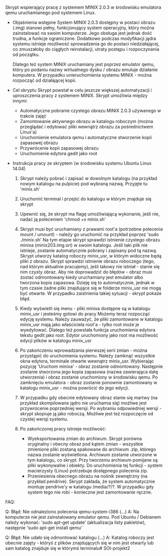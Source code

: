 Skrypt wspierający pracę z systemem MINIX 2.0.3 w środowisku emulatora qemu uruchamianego pod systemem Linux.

- Objaśnienia wstępne
	System MINIX 2.0.3 dostępny w postaci obrazu (.img) stanowi pełny, funkcjonujący system operacyjny, który można zainstalować na swoim komputerze. Jego obsługa jest jednak dość trudna, a funkcje ograniczone. Dodatkowo podczas modyfikacji jądra systemu istnieje możliwość sprowadzenia go do postaci niedziałającej, co zmuszałoby do ciągłych reinstalacji, utraty postępu i rozpoczynania od początku.
	
	Dlatego też system MINIX uruchamiany jest poprzez emulator qemu, który po podaniu nazwy wirtualnego dysku / obrazu emuluje działanie komputera. W przypadku unieruchomienia systemu MINIX - można rozpocząć od działającej kopii.
	
- Cel skryptu
	Skrypt powstał w celu jeszcze większej automatyzacji i uproszczenia pracy z systemem MINIX. Skrypt umożliwia między innymi:
	- Automatyczne pobranie czystego obrazu MINIX 2.0.3 używanego w trakcie zajęć
	- Zamontowanie aktywnego obrazu w katalogu roboczym (można przeglądać i edytować pliki wewnątrz obrazu za pośrednictwem Linux'a)
	- Uruchomienie emulatora qemu i automatyczne stworzenie kopii zapasowej obrazu
	- Przywrócenie kopii zapasowej obrazu
	- Uruchomienie edytora gedit jako root

- Instrukcja pracy ze skryptem (w środowisku systemu Ubuntu Linux 14.04)
	1. Skrypt należy pobrać i zapisać w dowolnym katalogu (na przykład nowym katalogu na pulpicie) pod wybraną nazwą. Przyjęte tu 'minix.sh'
	2. Uruchomić terminal i przejść do katalogu w którym znajduje się skrypt
	3. Upewnić się, że skrypt ma flagę umożliwiającą wykonanie, jeśli nie, nadać ją poleceniem 'chmod +x minix.sh'
	
	4. Skrypt musi być uruchamiany z prawami root'a (potrzebne polecenia mount / umount) - należy go uruchomić na przykład poprzez 'sudo ./minix.sh'
		Na tym etapie skrypt sprawdzi istnienie czystego obrazu minixa (minix203.img.ori) w swoim katalogu. Jeśli taki plik nie istnieje, zostanie automatycznie pobrany i zapisany pod tą nazwą. Skrypt utworzy katalog roboczy minix_usr, w którym widoczne będą pliki z obrazu. Skrypt sprawdzi istnienie obrazu roboczego (tego, nad którym aktualnie pracujemy), jeśli takowy nie istniał - stanie się nim czysty obraz.
		Aby nie doprowadzić do błędów - obraz musi zostać odmontowany kiedy uruchamiany jest emulator albo tworzona kopia zapasowa. Dzieję się to automatycznie, jednak w tym czasie żadne pliki znajdujące się w folderze minix_usr nie mogą być otwarte. W przypadku zaistnienia takiej sytuacji - skrypt pokaże błąd.
	5. Kiedy wyświetli się menu - pliki minixa dostępne są w katalogu minix_usr i jesteśmy gotowi do pracy
		Możemy teraz rozpocząć edycję systemu. Należy zauważyć, że pliki zamontowane w katalogu minix_usr mają jako właściciela root'a - tylko root może je wyedytować. Dlatego też powstała funkcja uruchomienia edytora tekstu gedit jako root. Edytor uruchomiony jako root ma możliwość edycji plików w katalogu minix_usr
	6. Po zakończeniu wprowadzania pierwszej serii zmian - można przystąpić do uruchomienia systemu. Należy zamknąć wszystkie okna edytora, terminale otwarte wewnątrz minix_usr. Wybierając pozycję 'Uruchom minixa' - obraz zostanie odmontowany. Następnie zostanie stworzona jego kopia zapasowa (nazwa zawierająca datę utworzenia) i obraz zostanie uruchomiony w środowisku qemu. Po zamknięciu emulatora - obraz zostanie ponownie zamontowany w katalogu minix_usr - można powrócić do jego edycji.
	
	7. W przypadku gdy obecnie edytowany obraz stanie się martwy (na przykład skompilowane jądro nie uruchamia się) możliwe jest przywrócenie poprzedniej wersji. Po wybraniu odpowiedniej wersji - skrypt skopiuje ją jako roboczą. Możliwe jest też rozpoczęcie od czystej wersji systemu.
	
	8. Po zakończonej pracy istnieje możliwość:
		- Wyeksportowania zmian do archiwum. Skrypt porówna oryginalny i obecny obraz pod kątem zmian - wszystkie zmienione pliki zostaną spakowane do archiwum .zip, którego nazwa zostanie wyświetlona. Archiwum zostanie utworzone w tym katalogu, co skrypt. Przy tworzeniu archiwum pomijane są pliki wykonywalne i obiekty. Do uruchomienia tej funkcji - system macierzysty (Linux) potrzebuje dostępnego polecenia zip.
		- Przeniesienia obecnego obrazu na nośnik zewnętrzny (na przykład pendrive). Skrypt zakłada, że system automatycznie montuje pendrive'y w katalogu /media/?/?. W przypadku gdy system tego nie robi - konieczne jest zamontowanie ręczne. 



FAQ:

Q:	Błąd: Nie odnaleziono polecenia qemu-system-i386 (...)
A:	Na komputerze nie jest zainstalowany emulator qemu. Pod Ubuntu / Debianem należy wykonać: 'sudo apt-get update' (aktualizacja listy pakietów), następnie 'sudo apt-get install qemu'
	
Q:	Błąd: Nie udało się odmontować katalogu (...)
A:	Katalog roboczy jest obecnie zajęty - któryś z plików znajdujących się w nim jest otwarty lub sam katalog znajduje się w którymś terminalu# SOI-projekt2
